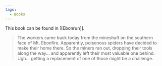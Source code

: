 ```yaml
---
tags:
  - Books
---
```


This book can be found in [[Ebonrun]].

> The workers came back today from the mineshaft on the southern face of Mt. Ebonfire. Apparently, poisonous spiders have decided to make their home there. So the miners ran out, dropping their tools along the way... and apparently left their most valuable one behind. Ugh... getting a replacement of one of those might be a challenge.




